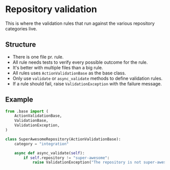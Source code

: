 # Repository validation

This is where the validation rules that run against the various repository categories live.

## Structure

- There is one file pr. rule.
- All rule needs tests to verify every possible outcome for the rule.
- It's better with multiple files than a big rule.
- All rules uses `ActionValidationBase` as the base class.
- Only use `validate` or `async_validate` methods to define validation rules.
- If a rule should fail, raise `ValidationException` with the failure message.


## Example

```python
from .base import (
    ActionValidationBase,
    ValidationBase,
    ValidationException,
)

class SuperAwesomeRepository(ActionValidationBase):
    category = "integration"

    async def async_validate(self):
        if self.repository != "super-awesome":
            raise ValidationException("The repository is not super-awesome")
```